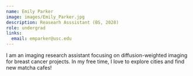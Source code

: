 ```yaml
---
name: Emily Parker
image: images/Emily_Parker.jpg
description: Reasearh Asssistant (BS, 2028)
role: undergrad
links:
  email: emparker@usc.edu
---
```


I am an imaging research assistant focusing on diffusion-weighted imaging for breast cancer projects. In my free time, I love to explore cities and find new matcha cafes!